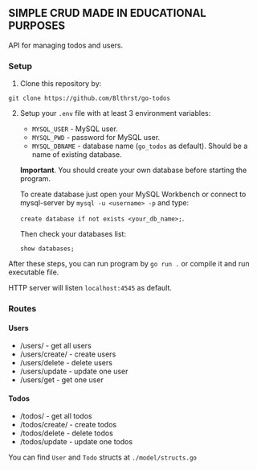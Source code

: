 ## SIMPLE CRUD MADE IN EDUCATIONAL PURPOSES

API for managing todos and users. 

### Setup

1. Clone this repository by:

```git clone https://github.com/Blthrst/go-todos```

2. Setup your `.env` file with at least 3 environment variables:

   - `MYSQL_USER` - MySQL user.
   - `MYSQL_PWD` - password for MySQL user.
   - `MYSQL_DBNAME` - database name (`go_todos` as default). Should be a name of existing database.

   **Important**. You should create your own database before starting the program.

   To create database just open your MySQL Workbench or connect to mysql-server by `mysql -u <username> -p` and type:

   ```create database if not exists <your_db_name>;```.

   Then check your databases list:

   ```show databases;```

After these steps, you can run program by `go run .` or compile it and run executable file.

HTTP server will listen `localhost:4545` as default.

### Routes

#### Users

- /users/ - get all users
- /users/create/ - create users
- /users/delete - delete users
- /users/update - update one user
- /users/get - get one user

#### Todos

- /todos/ - get all todos
- /todos/create/ - create todos
- /todos/delete - delete todos
- /todos/update - update one todos

You can find `User` and `Todo` structs at `./model/structs.go` 
